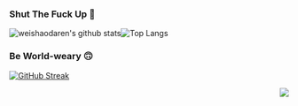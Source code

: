 ### Shut The Fuck Up 🤫
![weishaodaren's github stats](https://github-readme-stats.vercel.app/api?username=weishaodaren&theme=graywhite&count_private=true&show_icons=true&line_height=40)![Top Langs](https://github-readme-stats.vercel.app/api/top-langs/?username=weishaodaren&theme=graywhite)
### Be World-weary 🙃
[![GitHub Streak](https://github-readme-streak-stats.herokuapp.com?user=weishaodaren&theme=graywhite&hide_border=false)](https://git.io/streak-stats)

<img src="https://profile-counter.glitch.me/weishaodaren/count.svg" align="right" />
